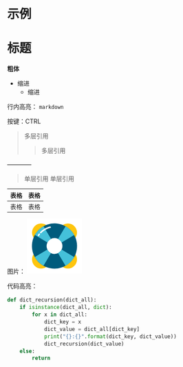 # 示例

# 标题

**粗体**

- 缩进
  - 缩进

行内高亮： `markdown`

按键：CTRL

> 多层引用
> > 多层引用

———— 

> 单层引用
> 单层引用

| 表格 | 表格 |
| -    |  -   |
| 表格 | 表格 |


图片： ![图片](/images/划水.png)



代码高亮：
```python
def dict_recursion(dict_all):
    if isinstance(dict_all, dict):
        for x in dict_all:
            dict_key = x
            dict_value = dict_all[dict_key]
            print("{}:{}".format(dict_key, dict_value))
            dict_recursion(dict_value)
    else:
        return
```